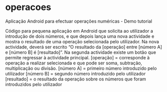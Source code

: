 # operacoes

Aplicação Android para efectuar operações numéricas - Demo tutorial

Código para pequena aplicação em Android que solicita ao utilizador a introdução de dois números, e que depois lança uma nova actividade e mostra o resultado de uma operação selecionada pelo utilizador. Na nova actividade, deverá ser escrito “O resultado da [operação] entre [número A] e [número B] é [resultado]”. Na segunda actividade existe um botão que permite regressar à actividade principal.
[operação] = corresponde à operação a realizar selecionada e que pode ser soma, subtração, multiplicação ou divisão.
[número A] = primeiro número introduzido pelo utilizador
[número B] = segundo número introduzido pelo utilizador
[resultado] = o resultado da operação sobre os números que foram introduzidos pelo utilizador
